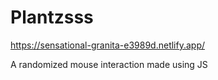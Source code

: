 # Plantzsss

https://sensational-granita-e3989d.netlify.app/

A randomized mouse interaction made using JS
